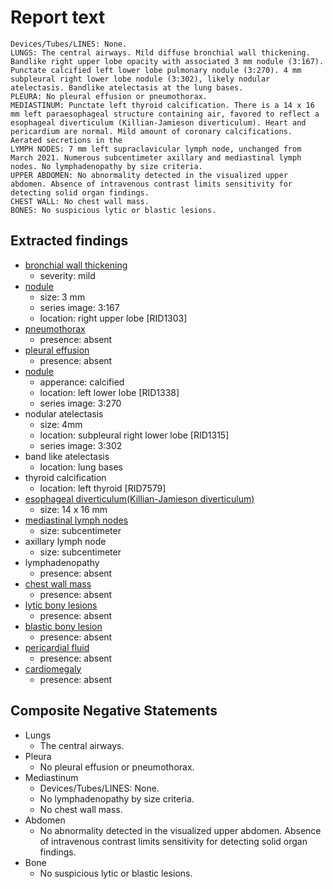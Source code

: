 # Report text

```text
Devices/Tubes/LINES: None.
LUNGS: The central airways. Mild diffuse bronchial wall thickening. Bandlike right upper lobe opacity with associated 3 mm nodule (3:167). Punctate calcified left lower lobe pulmonary nodule (3:270). 4 mm subpleural right lower lobe nodule (3:302), likely nodular atelectasis. Bandlike atelectasis at the lung bases.
PLEURA: No pleural effusion or pneumothorax.
MEDIASTINUM: Punctate left thyroid calcification. There is a 14 x 16 mm left paraesophageal structure containing air, favored to reflect a esophageal diverticulum (Killian-Jamieson diverticulum). Heart and pericardium are normal. Mild amount of coronary calcifications. Aerated secretions in the
LYMPH NODES: 7 mm left supraclavicular lymph node, unchanged from March 2021. Numerous subcentimeter axillary and mediastinal lymph nodes. No lymphadenopathy by size criteria.
UPPER ABDOMEN: No abnormality detected in the visualized upper abdomen. Absence of intravenous contrast limits sensitivity for detecting solid organ findings.
CHEST WALL: No chest wall mass.
BONES: No suspicious lytic or blastic lesions.
```

## Extracted findings

- [bronchial wall thickening](../../definitions/hood/bronchial-wall-thickening.json)
  - severity: mild
- [nodule](../../definitions/hood/pulmonary-nodule.json)
  - size: 3 mm
  - series image: 3:167
  - location: right upper lobe \[RID1303\]
- [pneumothorax](../../definitions/hood/pneumothorax.md)
  - presence: absent
- [pleural effusion](../../definitions/hood/pleural-effusion.json)  
  - presence: absent
- [nodule](../../definitions/hood/pulmonary-nodule.json)
  - apperance: calcified
  - location: left lower lobe \[RID1338\]
  - series image: 3:270
- nodular atelectasis
  - size: 4mm
  - location: subpleural right lower lobe \[RID1315\]
  - series image: 3:302
- band like atelectasis
  - location: lung bases
- thyroid calcification
  - location: left thyroid \[RID7579\]
- [esophageal diverticulum(Killian-Jamieson diverticulum)](../../definitions/hood/esophageal-diverticulum.md)
  - size: 14 x 16 mm
- [mediastinal lymph nodes](../../definitions/hood/mediastinal-lymph-nodes.md)
  - size: subcentimeter
- axillary lymph node
  - size: subcentimeter
- lymphadenopathy
  - presence: absent
- [chest wall mass](../../definitions/nuance/chest_wall_mass.json)
  - presence: absent
- [lytic bony lesions](../../definitions/hood/lytic-lesion.md)
  - presence: absent
- [blastic bony lesion](../../definitions/hood/sclerotic-lesion.md)
  - presence: absent
- [pericardial fluid](../../definitions/hood/pericardial-effusion.md)
  - presence: absent
- [cardiomegaly](../../definitions/upmedic/Cardiomegaly.cde.md)
  - presence: absent

## Composite Negative Statements

- Lungs
  - The central airways.
- Pleura
  - No pleural effusion or pneumothorax.
- Mediastinum
  - Devices/Tubes/LINES: None.
  - No lymphadenopathy by size criteria.
  - No chest wall mass.
- Abdomen
  - No abnormality detected in the visualized upper abdomen. Absence of intravenous contrast limits sensitivity for detecting solid organ findings.
- Bone
  - No suspicious lytic or blastic lesions.
  
